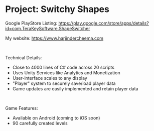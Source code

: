 # Project: Switchy Shapes
Google PlayStore Listing:
https://play.google.com/store/apps/details?id=com.TeraKeySoftware.ShapeSwitcher

My website:
https://www.harjindercheema.com

<br>

Technical Details:
* Close to 4000 lines of C# code across 20 scripts
* Uses Unity Services like Analytics and Monetization
* User-interface scales to any display
* "Player" system to securely save/load player data
* Game updates are easily implemented and retain player data

<br>


Game Features:
* Available on Android (coming to iOS soon)
* 90 carefully created levels
